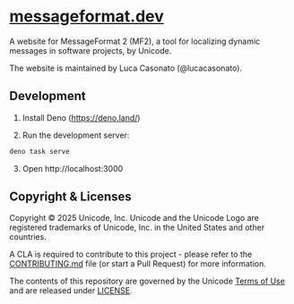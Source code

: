 # [messageformat.dev](https://messageformat.dev)

A website for MessageFormat 2 (MF2), a tool for localizing dynamic messages in
software projects, by Unicode.

The website is maintained by Luca Casonato (@lucacasonato).

## Development

1. Install Deno (https://deno.land/)

2. Run the development server:

```sh
deno task serve
```

3. Open http://localhost:3000

## Copyright & Licenses

Copyright © 2025 Unicode, Inc. Unicode and the Unicode Logo are registered trademarks of Unicode, Inc. in the United States and other countries.

A CLA is required to contribute to this project - please refer to the [CONTRIBUTING.md](https://github.com/unicode-org/.github/blob/main/.github/CONTRIBUTING.md) file (or start a Pull Request) for more information.

The contents of this repository are governed by the Unicode [Terms of Use](https://www.unicode.org/copyright.html) and are released under [LICENSE](./LICENSE).

